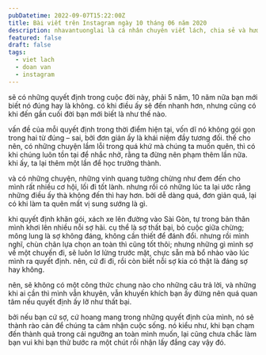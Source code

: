 ```yaml
---
pubDatetime: 2022-09-07T15:22:00Z
title: Bài viết trên Instagram ngày 10 tháng 06 năm 2020
description: nhavantuonglai là cá nhân chuyên viết lách, chia sẻ và hướng dẫn mọi người thuần thục hơn khi thực hành viết lách mỗi ngày qua những bài chia sẻ ngắn trên Instagram chính thức.
featured: false
draft: false
tags:
  - viet lach
  - doan van
  - instagram
---
```


sẽ có những quyết định trong cuộc đời này, phải 5 năm, 10 năm nữa bạn mới biết nó đúng hay là không. có khi điều ấy sẽ đến nhanh hơn, nhưng cũng có khi đến gần cuối đời bạn mới biết là như thế nào.

vấn đề của mỗi quyết định trong thời điểm hiện tại, vốn dĩ nó không gói gọn trong hai từ đúng – sai, bởi đơn giản ấy là khái niệm đầy tương đối. thế cho nên, có những chuyện lầm lỗi trong quá khứ mà chúng ta muốn quên, thì có khi chúng luôn tồn tại để nhắc nhở, rằng ta đừng nên phạm thêm lần nữa. khi ấy, ta lại thêm một lần để học trưởng thành.

và có những chuyện, những vinh quang tưởng chừng như đem đến cho mình rất nhiều cơ hội, lối đi tốt lành. nhưng rồi có những lúc ta lại ước rằng những điều ấy thà không đến thì hay hơn. bởi dễ dàng quá, đơn giản quá, lại có khi làm ta quên mất vị sung sướng là gì.

khi quyết định khăn gói, xách xe lên đường vào Sài Gòn, tự trong bản thân mình khơi lên nhiều nỗi sợ hãi. cụ thể là sợ thất bại, bỏ cuộc giữa chừng; mông lung là sợ không đáng, không cần thiết để đánh đổi. nhưng rồi mình nghĩ, chùn chân lựa chọn an toàn thì cũng tốt thôi; nhưng những gì mình sợ về một chuyến đi, sẽ luôn lơ lửng trước mặt, chực sẵn mà bổ nhào vào lúc mình ra quyết định. nên, cứ đi đi, rồi còn biết nỗi sợ kia có thật là đáng sợ hay không.

nên, sẽ không có một công thức chung nào cho những câu trả lời, và những khi ai cần thì mình vẫn khuyên, vẫn khuyến khích bạn ấy đừng nên quá quan tâm nếu quyết định ấy lỡ như thất bại.

bởi nếu bạn cứ sợ, cứ hoang mang trong những quyết định của mình, nó sẽ thành rào cản để chúng ta cảm nhận cuộc sống. nó kiểu như, khi bạn chạm đến thành quả trong cái ngưỡng an toàn mình muốn, lại cũng chưa chắc làm bạn vui khi bạn thử bước ra một chút rồi nhận lấy đắng cay vậy đó.
